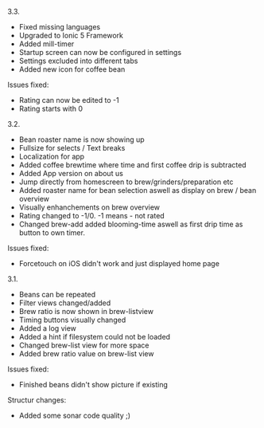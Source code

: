 3.3.
- Fixed missing languages
- Upgraded to Ionic 5 Framework
- Added mill-timer
- Startup screen can now be configured in settings
- Settings excluded into different tabs
- Added new icon for coffee bean

Issues fixed:
- Rating can now be edited to -1
- Rating starts with 0


3.2.
- Bean roaster name is now showing up
- Fullsize for selects / Text breaks
- Localization for app
- Added coffee brewtime where time and first coffee drip is subtracted
- Added App version on about us 
- Jump directly from homescreen to brew/grinders/preparation etc
- Added roaster name for bean selection aswell as display on brew / bean overview
- Visually enhanchements on brew overview
- Rating changed to -1/0. -1 means - not rated
- Changed brew-add added blooming-time aswell as first drip time as button to own timer.


Issues fixed:
- Forcetouch on iOS didn't work and just displayed home page

3.1.
- Beans can be repeated
- Filter views changed/added
- Brew ratio is now shown in brew-listview
- Timing buttons visually changed
- Added a log view 
- Added a hint if filesystem could not be loaded
- Changed brew-list view for more space
- Added brew ratio value on brew-list view


Issues  fixed:
- Finished beans didn't show  picture if existing

Structur changes:
- Added some sonar code quality ;)
